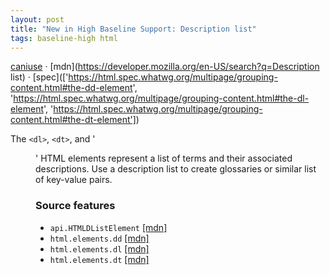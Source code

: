 ```yaml
---
layout: post
title: "New in High Baseline Support: Description list"
tags: baseline-high html
---
```


[caniuse](https://caniuse.com/?search=description-list) · [mdn](https://developer.mozilla.org/en-US/search?q=Description list) · [spec](['https://html.spec.whatwg.org/multipage/grouping-content.html#the-dd-element', 'https://html.spec.whatwg.org/multipage/grouping-content.html#the-dl-element', 'https://html.spec.whatwg.org/multipage/grouping-content.html#the-dt-element'])

The `<dl>`, `<dt>`, and '<dd>' HTML elements represent a list of terms and their associated descriptions. Use a description list to create glossaries or similar list of key-value pairs.

### Source features

- ``api.HTMLDListElement`` [[mdn]](https://developer.mozilla.org/en-US/search?q=api.HTMLDListElement)
- ``html.elements.dd`` [[mdn]](https://developer.mozilla.org/en-US/search?q=html.elements.dd)
- ``html.elements.dl`` [[mdn]](https://developer.mozilla.org/en-US/search?q=html.elements.dl)
- ``html.elements.dt`` [[mdn]](https://developer.mozilla.org/en-US/search?q=html.elements.dt)
